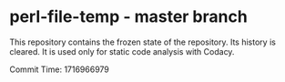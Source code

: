 # perl-file-temp - master branch

This repository contains the frozen state of the repository.
Its history is cleared. It is used only for static code
analysis with Codacy.

Commit Time: 1716966979